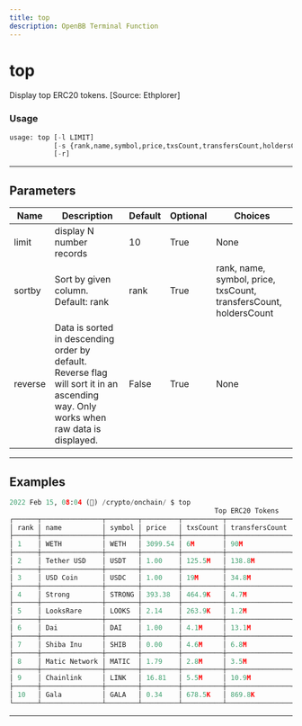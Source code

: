 ```yaml
---
title: top
description: OpenBB Terminal Function
---
```


# top

Display top ERC20 tokens. [Source: Ethplorer]

### Usage

```python
usage: top [-l LIMIT]
           [-s {rank,name,symbol,price,txsCount,transfersCount,holdersCount}]
           [-r]
```

---

## Parameters

| Name | Description | Default | Optional | Choices |
| ---- | ----------- | ------- | -------- | ------- |
| limit | display N number records | 10 | True | None |
| sortby | Sort by given column. Default: rank | rank | True | rank, name, symbol, price, txsCount, transfersCount, holdersCount |
| reverse | Data is sorted in descending order by default. Reverse flag will sort it in an ascending way. Only works when raw data is displayed. | False | True | None |
---

## Examples

```python
2022 Feb 15, 08:04 (🦋) /crypto/onchain/ $ top
                                                   Top ERC20 Tokens
┌──────┬───────────────┬────────┬─────────┬──────────┬────────────────┬──────────────┬────────────────┬───────────────┐
│ rank │ name          │ symbol │ price   │ txsCount │ transfersCount │ holdersCount │ twitter        │ coingecko     │
├──────┼───────────────┼────────┼─────────┼──────────┼────────────────┼──────────────┼────────────────┼───────────────┤
│ 1    │ WETH          │ WETH   │ 3099.54 │ 6M       │ 90M            │ 440.2K       │                │ weth          │
├──────┼───────────────┼────────┼─────────┼──────────┼────────────────┼──────────────┼────────────────┼───────────────┤
│ 2    │ Tether USD    │ USDT   │ 1.00    │ 125.5M   │ 138.8M         │ 4.4M         │ Tether_to      │ tether        │
├──────┼───────────────┼────────┼─────────┼──────────┼────────────────┼──────────────┼────────────────┼───────────────┤
│ 3    │ USD Coin      │ USDC   │ 1.00    │ 19M      │ 34.8M          │ 1.4M         │                │ usd-coin      │
├──────┼───────────────┼────────┼─────────┼──────────┼────────────────┼──────────────┼────────────────┼───────────────┤
│ 4    │ Strong        │ STRONG │ 393.38  │ 464.9K   │ 4.7M           │ 31.5K        │ Strongblock_io │ strong        │
├──────┼───────────────┼────────┼─────────┼──────────┼────────────────┼──────────────┼────────────────┼───────────────┤
│ 5    │ LooksRare     │ LOOKS  │ 2.14    │ 263.9K   │ 1.2M           │ 19.6K        │ LooksRareNFT   │ looksrare     │
├──────┼───────────────┼────────┼─────────┼──────────┼────────────────┼──────────────┼────────────────┼───────────────┤
│ 6    │ Dai           │ DAI    │ 1.00    │ 4.1M     │ 13.1M          │ 453.7K       │ MakerDAO       │ dai           │
├──────┼───────────────┼────────┼─────────┼──────────┼────────────────┼──────────────┼────────────────┼───────────────┤
│ 7    │ Shiba Inu     │ SHIB   │ 0.00    │ 4.6M     │ 6.8M           │ 1.2M         │ Shibtoken      │ shiba-inu     │
├──────┼───────────────┼────────┼─────────┼──────────┼────────────────┼──────────────┼────────────────┼───────────────┤
│ 8    │ Matic Network │ MATIC  │ 1.79    │ 2.8M     │ 3.5M           │ 367.6K       │ maticnetwork   │ matic-network │
├──────┼───────────────┼────────┼─────────┼──────────┼────────────────┼──────────────┼────────────────┼───────────────┤
│ 9    │ Chainlink     │ LINK   │ 16.81   │ 5.5M     │ 10.9M          │ 651.2K       │ chainlink      │ chainlink     │
├──────┼───────────────┼────────┼─────────┼──────────┼────────────────┼──────────────┼────────────────┼───────────────┤
│ 10   │ Gala          │ GALA   │ 0.34    │ 678.5K   │ 869.8K         │ 105.5K       │ GoGalaGames    │ gala          │
└──────┴───────────────┴────────┴─────────┴──────────┴────────────────┴──────────────┴────────────────┴───────────────┘
```

---

